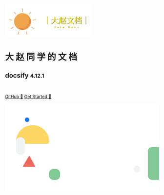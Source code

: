 <!-- coverpage.md -->

<img src="./media/logo.png" alt="logo" style="zoom: 50%;" />

<br>

# 大 赵 同 学 的 文 档

## docsify <small>**4.12.1**</small>

<br>

[GitHub 💖](https://github.com/webyang-male/doc) [Get Started 🚀](/README)

<!-- 背景图片 -->

![](media/bg.svg)

